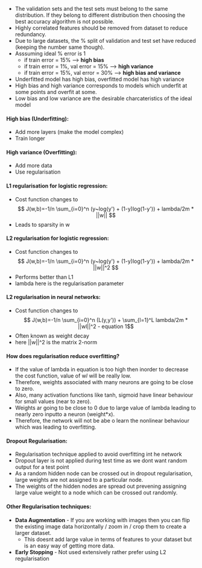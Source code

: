 -	The validation sets and the test sets must belong to the same distribution. If they belong to different distribution then choosing the best accuracy algorithm is not possible.
-	 Highly correlated features should be removed from dataset to reduce redundancy.
-	Due to large datasets, the % split of validation and test set have reduced (keeping the number same though).
-	Asssuming ideal % error is 1 
	-	if train error = 15% --> **high bias**
	-	if train error = 1%, val error = 15% --> **high variance**
	-	if train error = 15%, val error = 30% --> **high bias and variance**	
-	Underfitted model has high bias, overfitted model has high variance
-	High bias and high variance corresponds to models which underfit at some points and overfit at some.
-	Low bias and low variance are the desirable charcateristics of the ideal model
####	High bias (Underfitting):
-	Add more layers (make the model complex)
-	Train longer
####	High variance (Overfitting):
-	Add more data
-	Use regularisation
#### L1 regularisation for logistic regression: 
-	Cost function changes to  $$ J(w,b)=-1/n \sum_{i=0}^n (y~log(y') + (1-y)log(1-y')) + lambda/2m * ||w|| $$
-	Leads to sparsity in w

#### L2 regularisation for logistic regression: 
-	Cost function changes to  $$ J(w,b)=-1/n \sum_{i=0}^n (y~log(y') + (1-y)log(1-y')) + lambda/2m * ||w||^2 $$
-	Performs better than L1
-	lambda here is the regularisation parameter

#### L2 regularisation in neural networks: 
-	Cost function changes to  $$ J(w,b)=-1/n \sum_{i=0}^n (L(y,y')) + \sum_{l=1}^L lambda/2m * ||wl||^2 - equation 1$$	
-	Often known as weight decay
-	here ||w||^2  is the matrix 2-norm

#### How does regularisation reduce overfitting?
-	If the value of lambda in equation is too high then inorder to decrease the cost function, value of w*l* will be really low. 
-	Therefore, weights associated with many neurons are going to be close to zero.
-	Also, many activation functions like tanh, sigmoid have linear behaviour for small values (near to zero).
-	Weights ar going to be close to 0 due to large value of lambda leading to nearly zero inputto a neuron (weight*x).
-	Therefore, the network will not be abe o learn the nonlinear behaviour which was leading to overfitting.
#### Dropout Regularisation:
-	Regularisation technique applied to avoid overfitting int he network
-	Dropout layer is not applied during test time as we dont want random output for a test point
-	As a random hidden node can be crossed out in dropout regularisation, large weights are not assigned to a particular node. 
-	The weights of the hidden nodes are spread out prevening assigning large value weight to a node which can be crossed out randomly.
#### Other Regularisation techniques:
-	**Data Augmentation** - If you are working with images then you can flip the existing image data horizontally / zoom in / crop them to create a larger dataset. 
	-	This doesnt add large value in terms of features to your dataset but is an easy way of getting more data.
-	**Early Stopping** - Not used extensively rather prefer using L2 regularisation






















